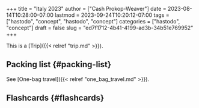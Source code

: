 +++
title = "Italy 2023"
author = ["Cash Prokop-Weaver"]
date = 2023-08-14T10:28:00-07:00
lastmod = 2023-09-24T10:20:12-07:00
tags = ["hastodo", "concept", "hastodo", "concept"]
categories = ["hastodo", "concept"]
draft = false
slug = "ed7f1712-4b41-4199-ad3b-34b51e769952"
+++

This is a [Trip]({{< relref "trip.md" >}}).


## Packing list {#packing-list}

See [One-bag travel]({{< relref "one_bag_travel.md" >}}).


## Flashcards {#flashcards}
